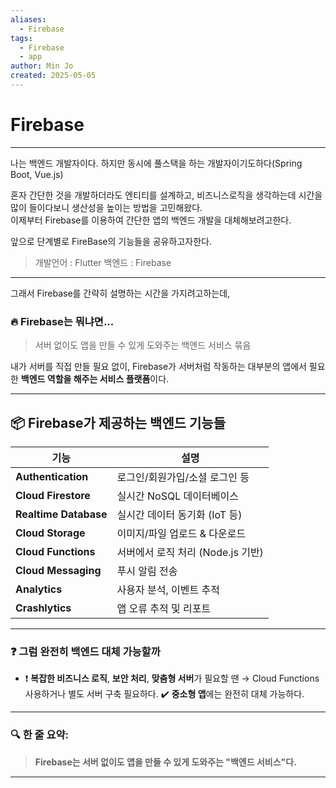 ```yaml
---
aliases:
  - Firebase
tags:
  - Firebase
  - app
author: Min Jo
created: 2025-05-05
---
```



# Firebase 
---

나는 백엔드 개발자이다. 하지만 동시에 풀스택을 하는 개발자이기도하다(Spring Boot, Vue.js)

혼자 간단한 것을 개발하더라도 엔티티를 설계하고, 비즈니스로직을 생각하는데 시간을 많이 들이다보니 생산성을 높이는 방법을 고민해왔다.  
이제부터 Firebase를 이용하여 간단한 앱의 백엔드 개발을 대체해보려고한다.

앞으로 단계별로 FireBase의 기능들을 공유하고자한다.

> 개발언어 : Flutter 
> 백엔드 : Firebase 

---

그래서 Firebase를 간략히 설명하는 시간을 가지려고하는데, 

### 🔥 Firebase는 뭐냐면...

> 서버 없이도 앱을 만들 수 있게 도와주는 백엔드 서비스 묶음 

내가 서버를 직접 만들 필요 없이, Firebase가 서버처럼 작동하는
대부분의 앱에서 필요한 **백엔드 역할을 해주는 서비스 플랫폼**이다.

---

## 📦 Firebase가 제공하는 백엔드 기능들

|기능|설명|
|---|---|
|**Authentication**|로그인/회원가입/소셜 로그인 등|
|**Cloud Firestore**|실시간 NoSQL 데이터베이스|
|**Realtime Database**|실시간 데이터 동기화 (IoT 등)|
|**Cloud Storage**|이미지/파일 업로드 & 다운로드|
|**Cloud Functions**|서버에서 로직 처리 (Node.js 기반)|
|**Cloud Messaging**|푸시 알림 전송|
|**Analytics**|사용자 분석, 이벤트 추적|
|**Crashlytics**|앱 오류 추적 및 리포트|

---

### ❓ 그럼 완전히 백엔드 대체 가능할까 

- ❗ **복잡한 비즈니스 로직**, **보안 처리**, **맞춤형 서버**가 필요할 땐 → Cloud Functions 사용하거나 별도 서버 구축 필요하다.
✔️ **중소형 앱**에는 완전히 대체 가능하다.

---
### 🔍 한 줄 요약:

> **Firebase는 서버 없이도 앱을 만들 수 있게 도와주는 "백엔드 서비스"다.**

---
